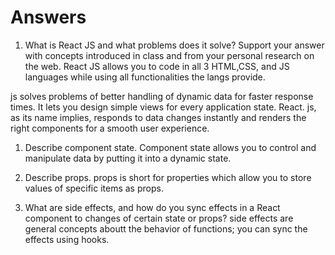 # Answers

1. What is React JS and what problems does it solve? Support your answer with concepts introduced in class and from your personal research on the web.
React JS allows you to code in all 3 HTML,CSS, and JS languages while using all functionalities the langs provide. 

js solves problems of better handling of dynamic data for faster response times. It lets you design simple views for every application state. React. js, as its name implies, responds to data changes instantly and renders the right components for a smooth user experience.


1. Describe component state.
Component state allows you to control and manipulate data by putting it into a dynamic state.

1. Describe props.
props is short for properties which allow you to store values of specific items as props.

1. What are side effects, and how do you sync effects in a React component to changes of certain state or props?
side effects are general concepts aboutt the behavior of functions; you can sync the effects using hooks.